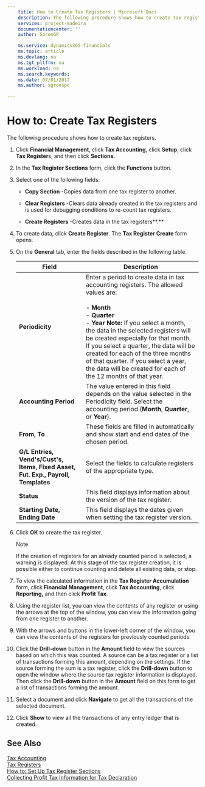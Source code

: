 ```yaml
---
    title: How to Create Tax Registers | Microsoft Docs
    description: The following procedure shows how to create tax registers.
    services: project-madeira
    documentationcenter: ''
    author: SorenGP

    ms.service: dynamics365-financials
    ms.topic: article
    ms.devlang: na
    ms.tgt_pltfrm: na
    ms.workload: na
    ms.search.keywords:
    ms.date: 07/01/2017
    ms.author: sgroespe

---
```

# How to: Create Tax Registers
The following procedure shows how to create tax registers.  
  
1.  Click **Financial Management**, click **Tax Accounting**, click **Setup**, click **Tax Register**s, and then click **Sections**.  
  
2.  In the **Tax Register Sections** form, click the **Functions** button.  
  
3.  Select one of the following fields:  
  
    -   **Copy Section** -Copies data from one tax register to another.  
  
    -   **Clear Registers** -Clears data already created in the tax registers and is used for debugging conditions to re-count tax registers.  
  
    -   **Create Registers** -Creates data in the tax registers**.**  
  
4.  To create data, click **Create Register**. The **Tax Register Create** form opens.  
  
5.  On the **General** tab, enter the fields described in the following table.  
  
    |Field|Description|  
    |-----------|-----------------|  
    |**Periodicity**|Enter a period to create data in tax accounting registers. The allowed values are:<br /><br /> -   **Month**<br />-   **Quarter**<br />-   **Year** **Note:**      If you select a month, the data in the selected registers will be created especially for that month. If you select a quarter, the data will be created for each of the three months of that quarter. If you select a year, the data will be created for each of the 12 months of that year.|  
    |**Accounting Period**|The value entered in this field depends on the value selected in the Periodicity field. Select the accounting period (**Month**, **Quarter**, or **Year**).|  
    |**From, To**|These fields are filled in automatically and show start and end dates of the chosen period.|  
    |**G/L Entries, Vend's/Cust's, Items, Fixed Asset, Fut. Exp., Payroll, Templates**|Select the fields to calculate registers of the appropriate type.|  
    |**Status**|This field displays information about the version of the tax register.|  
    |**Starting Date, Ending Date**|This field displays the dates given when setting the tax register version.|  
  
6.  Click **OK** to create the tax register.  
  
    > [!NOTE]  
    >  If the creation of registers for an already counted period is selected, a warning is displayed. At this stage of the tax register creation, it is possible either to continue counting and delete all existing data, or stop.  
  
7.  To view the calculated information in the **Tax Register Accumulation** form, click **Financial Management**, click **Tax Accounting**, click **Reporting,** and then click **Profit Tax**.  
  
8.  Using the register list, you can view the contents of any register or using the arrows at the top of the window, you can view the information going from one register to another.  
  
9. With the arrows and buttons in the lower-left corner of the window, you can view the contents of the registers for previously counted periods.  
  
10. Click the **Drill-down** button in the **Amount** field to view the sources based on which this was counted. A source can be a tax register or a list of transactions forming this amount, depending on the settings. If the source forming the sum is a tax register, click the **Drill-down** button to open the window where the source tax register information is displayed. Then click the **Drill-down** button in the **Amount** field on this form to get a list of transactions forming the amount.  
  
11. Select a document and click **Navigate** to get all the transactions of the selected document.  
  
12. Click **Show** to view all the transactions of any entry ledger that is created.  
  
## See Also  
 [Tax Accounting](tax-accounting.md)   
 [Tax Registers](tax-registers.md)   
 [How to: Set Up Tax Register Sections](how-to-set-up-tax-register-sections.md)   
 [Collecting Profit Tax Information for Tax Declaration](collecting-profit-tax-information-for-tax-declaration.md)